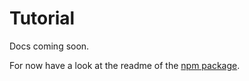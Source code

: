 # Tutorial

Docs coming soon.

For now have a look at the readme of the [npm package](https://npmjs.com/package/bitcoin-computer-node).
